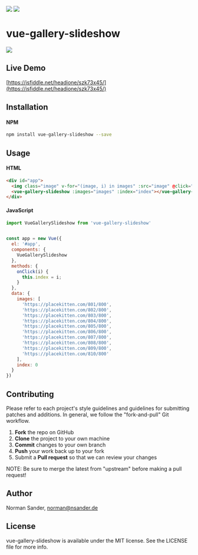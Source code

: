 <p>
  <a href="https://travis-ci.org/KitchenStories/vue-gallery-slideshow"><img src="https://img.shields.io/travis/KitchenStories/vue-gallery-slideshow.svg?style=flat-square"></a>
  <a href="https://www.npmjs.com/package/vue-gallery-slideshow"><img src="https://img.shields.io/npm/dt/vue-gallery-slideshow.svg?style=flat-square"></a>
</p>  

# vue-gallery-slideshow

![](https://github.com/KitchenStories/vue-gallery-slideshow/blob/master/images/demo.gif)

## Live Demo
[https://jsfiddle.net/headione/szk73x45/](https://jsfiddle.net/headione/szk73x45/)

## Installation

#### NPM

```bash
npm install vue-gallery-slideshow --save
```

## Usage

#### HTML

```html
<div id="app">
  <img class="image" v-for="(image, i) in images" :src="image" @click="onClick(i)">
  <vue-gallery-slideshow :images="images" :index="index"></vue-gallery-slideshow>
</div>
```


#### JavaScript

```javascript
import VueGallerySlideshow from 'vue-gallery-slideshow'


const app = new Vue({
  el: '#app',
  components: {
    VueGallerySlideshow
  },
  methods: {
    onClick(i) {
      this.index = i;
    }
  },
  data: {
    images: [
      'https://placekitten.com/801/800',
      'https://placekitten.com/802/800',
      'https://placekitten.com/803/800',
      'https://placekitten.com/804/800',
      'https://placekitten.com/805/800',
      'https://placekitten.com/806/800',
      'https://placekitten.com/807/800',
      'https://placekitten.com/808/800',
      'https://placekitten.com/809/800',
      'https://placekitten.com/810/800'
    ],
    index: 0
  }
})

```

## Contributing

Please refer to each project's style guidelines and guidelines for submitting patches and additions. In general, we follow the "fork-and-pull" Git workflow.

 1. **Fork** the repo on GitHub
 2. **Clone** the project to your own machine
 3. **Commit** changes to your own branch
 4. **Push** your work back up to your fork
 5. Submit a **Pull request** so that we can review your changes

NOTE: Be sure to merge the latest from "upstream" before making a pull request!

## Author

Norman Sander, norman@nsander.de

## License

vue-gallery-slideshow is available under the MIT license. See the LICENSE file for more info.
